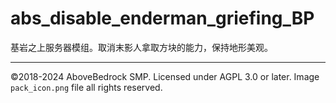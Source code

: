 # abs_disable_enderman_griefing_BP

基岩之上服务器模组。取消末影人拿取方块的能力，保持地形美观。

---

©2018-2024 AboveBedrock SMP. Licensed under AGPL 3.0 or later. Image `pack_icon.png` file all rights reserved.
